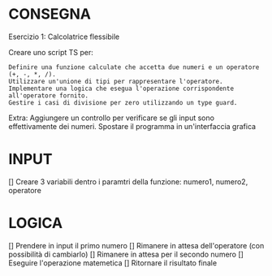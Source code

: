 # CONSEGNA

Esercizio 1: Calcolatrice flessibile

Creare uno script TS per:

    Definire una funzione calculate che accetta due numeri e un operatore (+, -, *, /).
    Utilizzare un'unione di tipi per rappresentare l'operatore.
    Implementare una logica che esegua l'operazione corrispondente all'operatore fornito.
    Gestire i casi di divisione per zero utilizzando un type guard.

Extra: 
    Aggiungere un controllo per verificare se gli input sono effettivamente dei numeri.
    Spostare il programma in un'interfaccia grafica

# INPUT

[] Creare 3 variabili dentro i paramtri della funzione: numero1, numero2, operatore

# LOGICA

[] Prendere in input il primo numero
[] Rimanere in attesa dell'operatore (con possibilità di cambiarlo)
[] Rimanere in attesa per il secondo numero
[] Eseguire l'operazione matemetica
[] Ritornare il risultato finale
